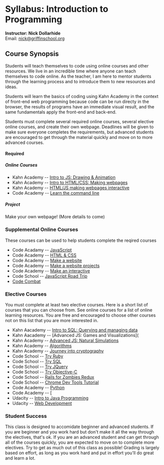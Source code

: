 # Syllabus: Introduction to Programming
**Instructor: Nick Dollarhide**  
Email:       nick@griffinschool.org  

## Course Synopsis
Students will teach themselves to code using online courses and other resources. We live in an incredible time where anyone can teach themselves to code online.
As the teacher, I am here to mentor students through the learning process and to introduce them to new resources and ideas. 

Students will learn the basics of coding using Kahn Academy in the context of front-end web programming because 
code can be run directy in the browser, the results of programs have an immediate visual result, and the same fundamentals apply the front-end and back-end.

Students must complete several required online courses, several  elective online courses, and create their own webpage. Deadlines will be given to make sure everyone completes the requirements, but advanced students are encouraged to get through the material quickly and move on to more advanced courses. 

#### Required
##### Online Courses
* Kahn Academy -- [Intro to JS: Drawing & Animation](https://www.khanacademy.org/computing/computer-programming/programming)
* Kahn Academy -- [Intro to HTML/CSS: Making webpages](https://www.khanacademy.org/computing/computer-programming/html-css)
* Kahn Academy -- [HTML/JS making webpages interactive](https://www.khanacademy.org/computing/computer-programming/html-css-js)
* Code Academy -- [Learn the command line](https://www.codecademy.com/courses/learn-the-command-line)

##### Project
Make your own webpage! (More details to come)

### Supplemental Online Courses
These courses can be used to help students complete the reqired courses
* Code Acadamy -- [JavaScript](https://www.codecademy.com/tracks/javascript)
* Code Academy -- [HTML & CSS](https://www.codecademy.com/tracks/web)
* Code Academy -- [Make a website](https://www.codecademy.com/skills/make-a-website)
* Code Academy -- [Make a website projects](https://www.codecademy.com/courses/html-css-prj)
* Code Academy -- [Make an interactive](https://www.codecademy.com/skills/make-an-interactive-website)
* Code School -- [JavaScript Road Trip](https://www.codeschool.com/courses/javascript-road-trip-part-1)
* [Code Combat](https://codecombat.com/)

### Elective Courses
You must complete at least two elective courses. Here is a short list of  courses that you can choose from. See online courses for a list of online learning resources. You are free and encouraged to choose other courses not on this list that you are more interested in.

* Kahn Aacademy -- [Intro to SQL: Querying and managing data](https://www.khanacademy.org/computing/computer-programming/sql)
* Kahn Aacademy -- [Advanced JS: Games and Visualizations](
* Kahn Academy -- [Advanced JS: Natural Simulations](https://www.khanacademy.org/computing/computer-programming/programming-natural-simulations)
* Kahn Academy -- [Algorithms](https://www.khanacademy.org/computing/computer-science/algorithms)
* Kahn Academy -- [Journey into cryptography](https://www.khanacademy.org/computing/computer-science/cryptography)
* Code School -- [Try Ruby](https://www.codeschool.com/courses/try-ruby)
* Code School -- [Try SQL](https://www.codeschool.com/courses/try-sql)
* Code School -- [Try JQuery](https://www.codeschool.com/courses/try-jquery)
* Code School -- [Try Objective-C](https://www.codeschool.com/courses/try-objective-c)
* Code School -- [Rails for Zombies Redux](https://www.codeschool.com/courses/rails-for-zombies-redux)
* Code School -- [Chrome Dev Tools Tutorial](https://www.codeschool.com/courses/discover-devtools)
* Code Academy -- [Python](https://www.codecademy.com/en/tracks/python)
* Code Academy -- [
* Udacity -- [Intro to Java Programming](https://www.udacity.com/course/intro-to-java-programming--cs046)
* Udacity -- [Web Development](https://www.udacity.com/course/web-development--cs253)

### Student Success
This class is designed to accomidate beginner and advanced students. If you are beginner and you work hard but don't make it all the way through the electives, that's ok. If you are an advanced student and can get through all of the courses quickly, you are expected to move on to complete more electives. Try to get as much out of this class as possible! Grading is largely based on effort, as long as you work hard and put in effort you'll do great and learn a lot.







